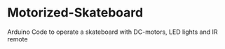 # Motorized-Skateboard
Arduino Code to operate a skateboard with DC-motors, LED lights and IR remote
